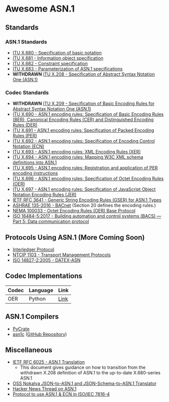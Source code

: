 # Awesome ASN.1

## Standards

### ASN.1 Standards

- [ITU X.680 - Specification of basic notation](https://www.itu.int/rec/T-REC-X.680/en)
- [ITU X.681 - Information object specification](https://www.itu.int/rec/T-REC-X.681/en)
- [ITU X.682 - Constraint specification](https://www.itu.int/rec/T-REC-X.682/en)
- [ITU X.683 - Parameterization of ASN.1 specifications](https://www.itu.int/rec/T-REC-X.683/en)
- **WITHDRAWN** [ITU X.208 - Specification of Abstract Syntax Notation One (ASN.1)](https://www.itu.int/rec/T-REC-X.208/en)

### Codec Standards

- **WITHDRAWN** [ITU X.209 - Specification of Basic Encoding Rules for Abstract Syntax Notation One (ASN.1)](https://www.itu.int/rec/T-REC-X.209-198811-W/en)
- [ITU X.690 - ASN.1 encoding rules: Specification of Basic Encoding Rules (BER), Canonical Encoding Rules (CER) and Distinguished Encoding Rules (DER)](https://www.itu.int/rec/T-REC-X.690/en)
- [ITU X.691 - ASN.1 encoding rules: Specification of Packed Encoding Rules (PER)](https://www.itu.int/rec/T-REC-X.691/en)
- [ITU X.692 - ASN.1 encoding rules: Specification of Encoding Control Notation (ECN)](https://www.itu.int/rec/T-REC-X.692/en)
- [ITU X.693 - ASN.1 encoding rules: XML Encoding Rules (XER)](https://www.itu.int/rec/T-REC-X.693/en)
- [ITU X.694 - ASN.1 encoding rules: Mapping W3C XML schema definitions into ASN.1](https://www.itu.int/rec/T-REC-X.694/en)
- [ITU X.695 - ASN.1 encoding rules: Registration and application of PER encoding instructions](https://www.itu.int/rec/T-REC-X.695/en)
- [ITU X.696 - ASN.1 encoding rules: Specification of Octet Encoding Rules (OER)](https://www.itu.int/rec/T-REC-X.696/en)
- [ITU X.697 - ASN.1 encoding rules: Specification of JavaScript Object Notation Encoding Rules (JER)](https://www.itu.int/rec/T-REC-X.697/en)
- [IETF RFC 3641 - Generic String Encoding Rules (GSER) for ASN.1 Types](https://tools.ietf.org/html/rfc3641)
- [ASHRAE 135-2016 - BACnet](https://www.techstreet.com/standards/ashrae-135-2016?product_id=1918140) (Section 20 defines the encoding rules.)
- [NEMA 100033 - Octet Encoding Rules (OER) Base Protocol](https://www.nema.org/Standards/Pages/Octet-Encoding-Rules-Base-Protocol.aspx)
- [ISO 16484-5:2017 - Building automation and control systems (BACS) — Part 5: Data communication protocol](https://www.iso.org/standard/71935.html)

## Protocols Using ASN.1 (More Coming Soon)

- [Interledger Protocol](https://interledger.org/rfcs/asn1/index.html)
- [NTCIP 1103 - Transport Management Protocols](https://www.ntcip.org/wp-content/uploads/2018/11/NTCIP1103v0352b.pdf)
- [ISO 14827-2:2005 - DATEX-ASN](https://www.iso.org/standard/41362.html)

## Codec Implementations

| Codec | Language | Link |
|-------|----------|------|
| OER   | Python   | [Link](https://github.com/eerimoq/asn1tools/blob/master/asn1tools/codecs/oer.py) |

## ASN.1 Compilers

- [PyCrate](https://github.com/P1sec/pycrate)
- [asn1c](http://lionet.info/asn1c/compiler.html) ([GitHub Repository](https://github.com/vlm/asn1c))

## Miscellaneous

- [IETF RFC 6025 - ASN.1 Translation](https://tools.ietf.org/html/rfc6025)
  - This document gives guidance on how to transition from the withdrawn X.208 definition of ASN.1 to the up-to-date X.680-series ASN.1
- [OSS Nokalva JSON-to-ASN.1 and JSON-Schema-to-ASN.1 Translator](https://asn1.io/json2asn/default.aspx)
- [Hacker News Thread on ASN.1](https://news.ycombinator.com/item?id=8871604)
- [Protocol to use ASN.1 & ECN in ISO/IEC 7816-4](https://www.itu.int/en/ITU-T/asn1/Documents/ASN1+ECN-in-7816-4.pdf)
